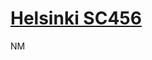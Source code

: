 # [Helsinki SC456](https://euclid.roe.ac.uk/projects/ec_sgs_challenges/wiki/2019-06-03_SC456_Meeting)

NM